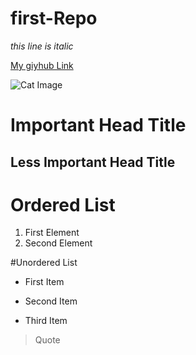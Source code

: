 # first-Repo

*this line is italic*

[My giyhub Link](https://github.com/AbdSaleh97/first-Repo)

![Cat Image](https://th.bing.com/th/id/R.011f37448fce4a3bf6b15d6b92493e1e?rik=ZaVJ9PYkawQMIA&pid=ImgRaw&r=0)

# Important Head Title

## Less Important Head Title 

# Ordered List

1. First Element
2. Second Element


#Unordered List

* First Item
- Second Item
+ Third Item

> Quote

